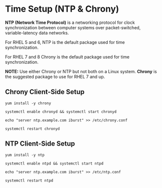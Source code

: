 # Time Setup (NTP & Chrony)

**NTP (Network Time Protocol)** is a networking protocol for clock synchronization between computer systems over packet-switched, variable-latency data networks.

For RHEL 5 and 6, NTP is the default package used for time synchronization.

For RHEL 7 and 8 Chrony is the default package used for time synchronization.

**NOTE:** Use either Chrony or NTP but not both on a Linux system.  **Chrony** is the suggested package to use for RHEL 7 and up.

## Chrony Client-Side Setup

```
yum install -y chrony

systemctl enable chronyd && systemctl start chronyd

echo "server ntp.example.com iburst" >> /etc/chrony.conf

systemctl restart chronyd
```

## NTP Client-Side Setup

```
yum install -y ntp

systemctl enable ntpd && systemctl start ntpd

echo "server ntp.example.com iburst" >> /etc/ntp.conf

systemctl restart ntpd
```
